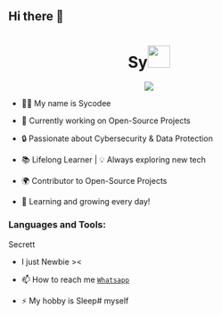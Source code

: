 ## Hi there 👋
<h1 align="center">Sy<img src="https://user-images.githubusercontent.com/1303154/88677602-1635ba80-d120-11ea-84d8-d263ba5fc3c0.gif" width="40px" alt=""><br></h1>
<p align="center">
<img src="https://a.top4top.io/p_3285uiy2s1.jpg" />
</p>

<p align="center">

- 👨‍💻 My name is Sycodee

- 💼 Currently working on Open-Source Projects  
 
- 🔒 Passionate about Cybersecurity & Data Protection  

- 📚 Lifelong Learner | 💡 Always exploring new tech  

- 🌍 Contributor to Open-Source Projects  

- 🌱 Learning and growing every day!  

</p>


<h3 align="left">Languages and Tools:</h3>

<p align="left">Secrett</p>

-  I just Newbie ><

- 📫 How to reach me  [`Whatsapp`](https://wa.me/6281294888613?text=Permisiii,)

- ⚡ My hobby is Sleep# myself

